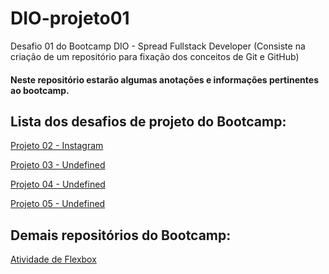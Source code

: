 # DIO-projeto01
Desafio 01 do Bootcamp DIO - Spread Fullstack Developer (Consiste na criação de um repositório para fixação dos conceitos de Git e GitHub)

#### Neste repositório estarão algumas anotações e informações pertinentes ao bootcamp.

## Lista dos desafios de projeto do Bootcamp:

[Projeto 02 - Instagram](https://github.com/carvalhodanielg/DIO-SPREAD-projeto02-Instagram)

[Projeto 03 - Undefined]()

[Projeto 04 - Undefined]()

[Projeto 05 - Undefined]()

## Demais repositórios do Bootcamp:

[Atividade de Flexbox](https://github.com/carvalhodanielg/DIO-SPREAD-Flexbox)

